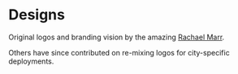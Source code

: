 # Designs
Original logos and branding vision by the amazing [Rachael Marr](https://www.rachaelmarr.com/). 

Others have since contributed on re-mixing logos for city-specific deployments.
